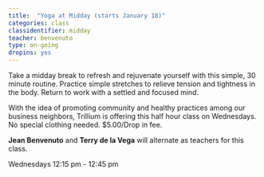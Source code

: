 ```yaml
---
title:  "Yoga at Midday (starts January 18)"
categories: class
classidentifier: midday
teacher: benvenuto
type: on-going
dropins: yes
---
```

Take a midday break to refresh and rejuvenate yourself with this simple, 30 minute routine. Practice simple stretches to relieve tension and tightness in the body. Return to work with a settled and focused mind.

With the idea of promoting community and healthy practices among our business neighbors, Trillium is offering this half hour class on Wednesdays. No special clothing needed. $5.00/Drop in fee.

**Jean Benvenuto** and **Terry de la Vega** will alternate as teachers for this class.

Wednesdays 12:15 pm - 12:45 pm
